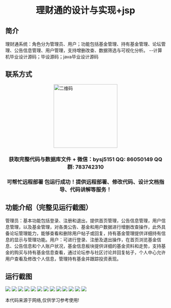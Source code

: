 <p><h1 align="center">理财通的设计与实现+jsp</h1></p>

## 简介
理财通系统：角色分为管理员、用户；功能包括基金管理、持有基金管理、论坛管理、公告信息管理、用户管理，支持增删改查、数据筛选与可视化分析。    --计算机毕业设计源码；毕设源码；java毕业设计源码


## 联系方式
<img src="https://bs-1329754181.cos.ap-shanghai.myqcloud.com/wx.jpg" alt="二维码" style="display: block; margin: 0 auto;" width="200px">
<p><h3 align="center">获取完整代码与数据库文件 + 微信：bysj5151 QQ: 86050149 QQ群: 783742310</h3></p>
<p><h3 align="center">可帮忙远程部署 包运行成功！提供远程部署、修改代码、设计文档指导、代码讲解等服务！</h3></p>

## 功能介绍（完整见运行截图）
管理员：基本功能包括登录、注册和退出，提供首页管理，公告信息管理，用户信息管理，以及基金管理，对各类公告、基金和用户数据进行增删改查操作，此外具备论坛管理能力，能够查看和删除用户帖子或回复，持有基金管理提供详细持有信息的显示与管理功能。用户：可进行登录、注册及退出操作，在首页浏览基金信息、公告信息和个人账户状况，基金信息板块提供详细的基金资料和走势，支持基金的购买与持有基金信息查看，通过论坛参与社区讨论并回复帖子，个人中心允许用户查看及修改个人信息，管理持有基金并跟踪投资表现。


## 运行截图
![](https://bs-1329754181.cos.ap-shanghai.myqcloud.com/ssm/LicaiTongJsp/img/001.jpg)
![](https://bs-1329754181.cos.ap-shanghai.myqcloud.com/ssm/LicaiTongJsp/img/002.jpg)
![](https://bs-1329754181.cos.ap-shanghai.myqcloud.com/ssm/LicaiTongJsp/img/003.jpg)
![](https://bs-1329754181.cos.ap-shanghai.myqcloud.com/ssm/LicaiTongJsp/img/004.jpg)
![](https://bs-1329754181.cos.ap-shanghai.myqcloud.com/ssm/LicaiTongJsp/img/005.jpg)
![](https://bs-1329754181.cos.ap-shanghai.myqcloud.com/ssm/LicaiTongJsp/img/006.jpg)
![](https://bs-1329754181.cos.ap-shanghai.myqcloud.com/ssm/LicaiTongJsp/img/007.jpg)
![](https://bs-1329754181.cos.ap-shanghai.myqcloud.com/ssm/LicaiTongJsp/img/008.jpg)
![](https://bs-1329754181.cos.ap-shanghai.myqcloud.com/ssm/LicaiTongJsp/img/009.jpg)
![](https://bs-1329754181.cos.ap-shanghai.myqcloud.com/ssm/LicaiTongJsp/img/010.jpg)
![](https://bs-1329754181.cos.ap-shanghai.myqcloud.com/ssm/LicaiTongJsp/img/011.jpg)
![](https://bs-1329754181.cos.ap-shanghai.myqcloud.com/ssm/LicaiTongJsp/img/012.jpg)
![](https://bs-1329754181.cos.ap-shanghai.myqcloud.com/ssm/LicaiTongJsp/img/013.jpg)

<p>本代码来源于网络,仅供学习参考使用!</p>
